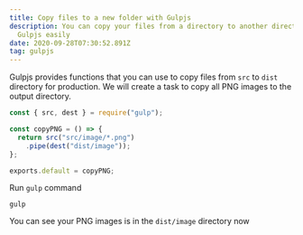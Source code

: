 ```yaml
---
title: Copy files to a new folder with Gulpjs
description: You can copy your files from a directory to another directory with
  Gulpjs easily
date: 2020-09-28T07:30:52.891Z
tag: gulpjs
---
```

Gulpjs provides functions that you can use to copy files from `src` to `dist` directory for production. We will create a task to copy all PNG images to the output directory.

```javascript
const { src, dest } = require("gulp");

const copyPNG = () => {
  return src("src/image/*.png")
    .pipe(dest("dist/image"));
};

exports.default = copyPNG;
```

Run `gulp` command

```
gulp
```

You can see your PNG images is in the `dist/image` directory now